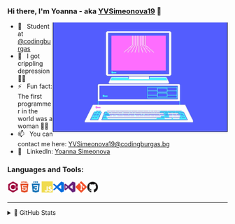 ### Hi there, I'm Yoanna - aka [YVSimeonova19][GitHubAcc] 👋

<img align="right" width="400" alt="computer gif" src="/images/computer.gif" />

- 🔭 &nbsp; Student at [@codingburgas][School]
- 🌱 &nbsp; I got crippling depression 🐱‍👤
- ⚡ &nbsp; Fun fact: The first programmer in the world was a woman 👩‍💻
- 📫 &nbsp; You can contact me here: YVSimeonova19@codingburgas.bg
- 🔮 &nbsp; LinkedIn: [Yoanna Simeonova][LinkedInAcc]


### Languages and Tools:

<img align="left" alt="C++" width="26px" src="https://github.com/devicons/devicon/blob/master/icons/cplusplus/cplusplus-plain.svg">

<img align="left" alt="HTML5" width="26px" src="https://github.com/devicons/devicon/blob/master/icons/html5/html5-plain-wordmark.svg" />

<img align="left" alt="CSS3" width="26px" src="https://github.com/devicons/devicon/blob/master/icons/css3/css3-plain-wordmark.svg" />

<img align="left" alt="JavaScript" width="26px" src="https://github.com/devicons/devicon/blob/master/icons/javascript/javascript-plain.svg" />

<img align="left" alt="VSCode" width="26px" src="images/vscode.png" />

<img align="left" alt="VisualStudio" width="26px" src="https://github.com/devicons/devicon/blob/master/icons/visualstudio/visualstudio-plain.svg" />

<img align="left" alt="Git" width="26px" src="https://github.com/devicons/devicon/blob/master/icons/git/git-original.svg" />

<img align="left" alt="GitHub" width="26px" src="https://github.com/devicons/devicon/blob/master/icons/github/github-original.svg" />

<br />
<br />

---

<details>
  <summary>👾 GitHub Stats</summary>

  <p>&nbsp;</p>

  <img align="left" height="192" alt="YVSimeonova19's GitHub Stats" src="https://github-readme-stats-flame-seven.vercel.app/api?username=YVSimeonova19&count_private=true&show_icons=true&hide_border=true&theme=tokyonight" />
  
  ![Visitor Count](https://profile-counter.glitch.me/YVSimeonova19/count.svg)

</details>

[GitHubAcc]: https://github.com/YVSimeonova19
[School]: https://github.com/codingburgas
[LinkedInAcc]: https://linkedin.com/in/yvsimeonova19
